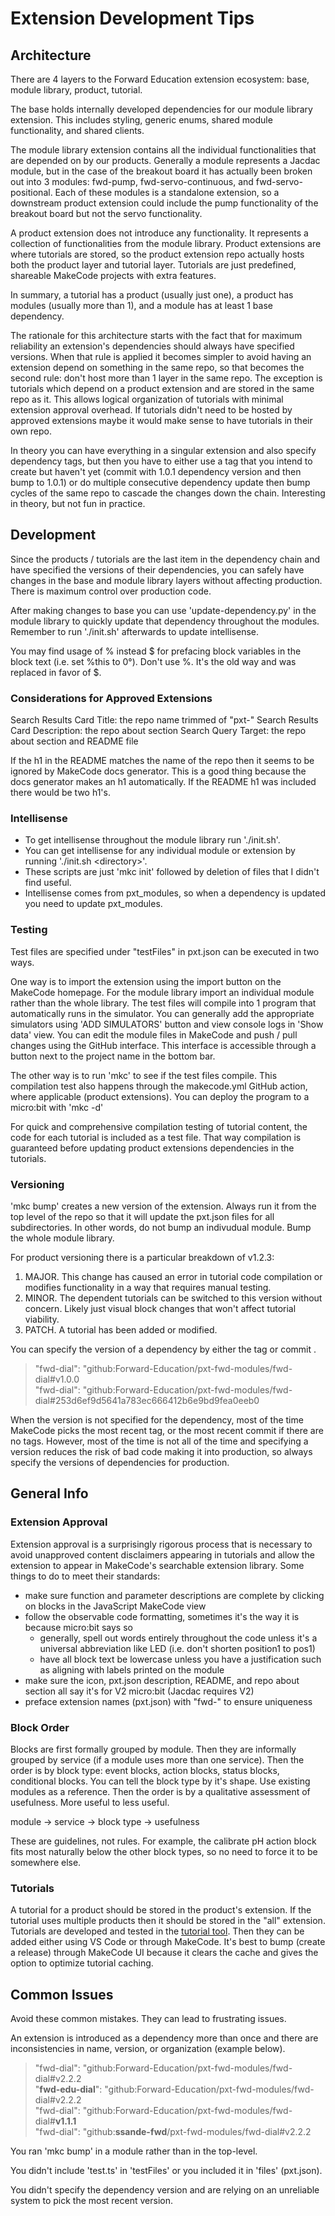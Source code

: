 # Extension Development Tips

## Architecture

There are 4 layers to the Forward Education extension ecosystem: base, module library, product, tutorial.

The base holds internally developed dependencies for our module library extension. This includes styling, generic enums, shared module functionality, and shared clients.

The module library extension contains all the individual functionalities that are depended on by our products. Generally a module represents a Jacdac module, but in the case of the breakout board it has actually been broken out into 3 modules: fwd-pump, fwd-servo-continuous, and fwd-servo-positional. Each of these modules is a standalone extension, so a downstream product extension could include the pump functionality of the breakout board but not the servo functionality.

A product extension does not introduce any functionality. It represents a collection of functionalities from the module library. Product extensions are where tutorials are stored, so the product extension repo actually hosts both the product layer and tutorial layer. Tutorials are just predefined, shareable MakeCode projects with extra features.

In summary, a tutorial has a product (usually just one), a product has modules (usually more than 1), and a module has at least 1 base dependency.

The rationale for this architecture starts with the fact that for maximum reliability an extension's dependencies should always have specified versions. When that rule is applied it becomes simpler to avoid having an extension depend on something in the same repo, so that becomes the second rule: don't host more than 1 layer in the same repo. The exception is tutorials which depend on a product extension and are stored in the same repo as it. This allows logical organization of tutorials with minimal extension approval overhead. If tutorials didn't need to be hosted by approved extensions maybe it would make sense to have tutorials in their own repo.

In theory you can have everything in a singular extension and also specify dependency tags, but then you have to either use a tag that you intend to create but haven't yet (commit with 1.0.1 dependency version and then bump to 1.0.1) or do multiple consecutive dependency update then bump cycles of the same repo to cascade the changes down the chain. Interesting in theory, but not fun in practice.

## Development

Since the products / tutorials are the last item in the dependency chain and have specified the versions of their dependencies, you can safely have changes in the base and module library layers without affecting production. There is maximum control over production code.

After making changes to base you can use 'update-dependency.py' in the module library to quickly update that dependency throughout the modules. Remember to run './init.sh' afterwards to update intellisense.

You may find usage of \% instead \$ for prefacing block variables in the block text (i.e. set \%this to 0°). Don't use \%. It's the old way and was replaced in favor of $.

### Considerations for Approved Extensions

Search Results Card Title: the repo name trimmed of "pxt-"
Search Results Card Description: the repo about section
Search Query Target: the repo about section and README file

If the h1 in the README matches the name of the repo then it seems to be ignored by MakeCode docs generator. This is a good thing because the docs generator makes an h1 automatically. If the README h1 was included there would be two h1's.

### Intellisense

-   To get intellisense throughout the module library run './init.sh'.
-   You can get intellisense for any individual module or extension by running './init.sh \<directory\>'.
-   These scripts are just 'mkc init' followed by deletion of files that I didn't find useful.
-   Intellisense comes from pxt_modules, so when a dependency is updated you need to update pxt_modules.

### Testing

Test files are specified under "testFiles" in pxt.json can be executed in two ways.

One way is to import the extension using the import button on the MakeCode homepage. For the module library import an individual module rather than the whole library. The test files will compile into 1 program that automatically runs in the simulator. You can generally add the appropriate simulators using 'ADD SIMULATORS' button and view console logs in 'Show data' view. You can edit the module files in MakeCode and push / pull changes using the GitHub interface. This interface is accessible through a button next to the project name in the bottom bar.

The other way is to run 'mkc' to see if the test files compile. This compilation test also happens through the makecode.yml GitHub action, where applicable (product extensions). You can deploy the program to a micro:bit with 'mkc -d'

For quick and comprehensive compilation testing of tutorial content, the code for each tutorial is included as a test file. That way compilation is guaranteed before updating product extensions dependencies in the tutorials.

### Versioning

'mkc bump' creates a new version of the extension. Always run it from the top level of the repo so that it will update the pxt.json files for all subdirectories. In other words, do not bump an indivudual module. Bump the whole module library.

For product versioning there is a particular breakdown of v1.2.3:

1. MAJOR. This change has caused an error in tutorial code compilation or modifies functionality in a way that requires manual testing.
2. MINOR. The dependent tutorials can be switched to this version without concern. Likely just visual block changes that won't affect tutorial viability.
3. PATCH. A tutorial has been added or modified.

You can specify the version of a dependency by either the tag or commit .

> "fwd-dial": "github:Forward-Education/pxt-fwd-modules/fwd-dial#v1.0.0</br>
> "fwd-dial": "github:Forward-Education/pxt-fwd-modules/fwd-dial#253d6ef9d5641a783ec666412b6e9bd9fea0eeb0

When the version is not specified for the dependency, most of the time MakeCode picks the most recent tag, or the most recent commit if there are no tags. However, most of the time is not all of the time and specifying a version reduces the risk of bad code making it into production, so always specify the versions of dependencies for production.

## General Info

### Extension Approval

Extension approval is a surprisingly rigorous process that is necessary to avoid unapproved content disclaimers appearing in tutorials and allow the extension to appear in MakeCode's searchable extension library. Some things to do to meet their standards:

-   make sure function and parameter descriptions are complete by clicking on blocks in the JavaScript MakeCode view
-   follow the observable code formatting, sometimes it's the way it is because micro:bit says so
    -   generally, spell out words entirely throughout the code unless it's a universal abbreviation like LED (i.e. don't shorten position1 to pos1)
    -   have all block text be lowercase unless you have a justification such as aligning with labels printed on the module
-   make sure the icon, pxt.json description, README, and repo about section all say it's for V2 micro:bit (Jacdac requires V2)
-   preface extension names (pxt.json) with "fwd-" to ensure uniqueness

### Block Order

Blocks are first formally grouped by module. Then they are informally grouped by service (if a module uses more than one service). Then the order is by block type: event blocks, action blocks, status blocks, conditional blocks. You can tell the block type by it's shape. Use existing modules as a reference. Then the order is by a qualitative assessment of usefulness. More useful to less useful.

module -> service -> block type -> usefulness

These are guidelines, not rules. For example, the calibrate pH action block fits most naturally below the other block types, so no need to force it to be somewhere else.

### Tutorials

A tutorial for a product should be stored in the product's extension. If the tutorial uses multiple products then it should be stored in the "all" extension. Tutorials are developed and tested in the [tutorial tool](https://makecode.com/tutorial-tool). Then they can be added either using VS Code or through MakeCode. It's best to bump (create a release) through MakeCode UI because it clears the cache and gives the option to optimize tutorial caching.

## Common Issues

Avoid these common mistakes. They can lead to frustrating issues.

An extension is introduced as a dependency more than once and there are inconsistencies in name, version, or organization (example below).

> "fwd-dial": "github:Forward-Education/pxt-fwd-modules/fwd-dial#v2.2.2</br>
> "**fwd-edu-dial**": "github:Forward-Education/pxt-fwd-modules/fwd-dial#v2.2.2</br>
> "fwd-dial": "github:Forward-Education/pxt-fwd-modules/fwd-dial#**v1.1.1**</br>
> "fwd-dial": "github:**ssande-fwd**/pxt-fwd-modules/fwd-dial#v2.2.2

You ran 'mkc bump' in a module rather than in the top-level.

You didn't include 'test.ts' in 'testFiles' or you included it in 'files' (pxt.json).

You didn't specify the dependency version and are relying on an unreliable system to pick the most recent version.
